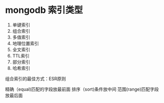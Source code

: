 # mongodb 索引类型

1. 单键索引
2. 组合索引
3. 多值索引
4. 地理位置索引
5. 全文索引
6. TTL索引 
7. 部分索引
8. 哈希索引 


组合索引的最佳方式：ESR原则 

精确（equal)匹配的字段放最前面
排序（sort)条件放中间
范围(range)匹配字段放最后面